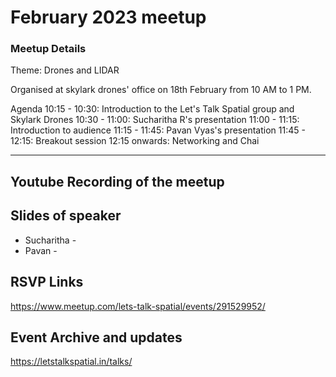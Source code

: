 # February 2023 meetup

### Meetup Details

Theme: Drones and LIDAR

Organised at skylark drones' office on 18th February from 10 AM to 1 PM.

Agenda
10:15 - 10:30: Introduction to the Let's Talk Spatial group and Skylark Drones
10:30 - 11:00: Sucharitha R's presentation
11:00 - 11:15: Introduction to audience
11:15 - 11:45: Pavan Vyas's presentation
11:45 - 12:15: Breakout session
12:15 onwards: Networking and Chai

---

## Youtube Recording of the meetup

## Slides of speaker
- Sucharitha - 
- Pavan - 

## RSVP Links
https://www.meetup.com/lets-talk-spatial/events/291529952/


## Event Archive and updates
https://letstalkspatial.in/talks/


